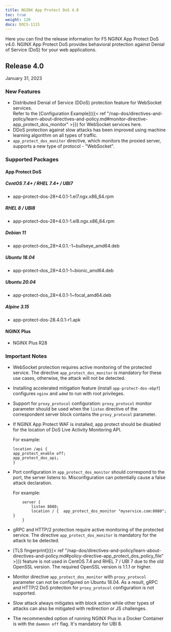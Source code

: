 ```yaml
---
title: NGINX App Protect DoS 4.0
toc: true
weight: 120
docs: DOCS-1115
---
```


Here you can find the release information for F5 NGINX App Protect DoS v4.0. NGINX App Protect DoS provides behavioral protection against Denial of Service (DoS) for your web applications.

## Release 4.0

January 31, 2023

### New Features

- Distributed Denial of Service (DDoS) protection feature for WebSocket services. <br> Refer to the [Configuration Example]({{< ref "/nap-dos/directives-and-policy/learn-about-directives-and-policy.md#monitor-directive-app_protect_dos_monitor" >}}) for WebSocket services here.<br>
- DDoS protection against slow attacks has been improved using machine learning algorithm on all types of traffic.
- `app_protect_dos_monitor` directive, which monitors the proxied server, supports a new type of protocol - "WebSocket".


### Supported Packages

#### App Protect DoS

##### CentOS 7.4+ / RHEL 7.4+ / UBI7

- app-protect-dos-28+4.0.1-1.el7.ngx.x86_64.rpm

##### RHEL 8 / UBI8

- app-protect-dos-28+4.0.1-1.el8.ngx.x86_64.rpm

##### Debian 11

- app-protect-dos_28+4.0.1.-1~bullseye_amd64.deb

##### Ubuntu 18.04

- app-protect-dos_28+4.0.1-1~bionic_amd64.deb

##### Ubuntu 20.04

- app-protect-dos_28+4.0.1-1~focal_amd64.deb

##### Alpine 3.15

- app-protect-dos-28.4.0.1-r1.apk

#### NGINX Plus

- NGINX Plus R28

### Important Notes

- WebSocket protection requires active monitoring of the protected service. The directive `app_protect_dos_monitor` is mandatory for these use cases, otherwise, the attack will not be detected.

- Installing accelerated mitigation feature (install `app-protect-dos-ebpf`) configures `nginx` and `admd` to run with root privileges.

- Support for `proxy_protocol` configuration: `proxy_protocol` monitor parameter should be used when the `listen` directive of the correspondent server block contains the `proxy_protocol` parameter.

- If NGINX App Protect WAF is installed, app protect should be disabled for the location of DoS Live Activity Monitoring API.

    For example:

    ```shell
    location /api {
    app_protect_enable off;
    app_protect_dos_api;
    }
    ```

- Port configuration in `app_protect_dos_monitor` should correspond to the port, the server listens to. Misconfiguration can potentially cause a false attack declaration.

    For example:

    ```shell
        server {
            listen 8080;
            location / {  app_protect_dos_monitor "myservice.com:8080";  }
        }
    ```

- gRPC and HTTP/2 protection require active monitoring of the protected service. The directive `app_protect_dos_monitor` is mandatory for the attack to be detected.

- [TLS fingerprint]({{< ref "/nap-dos/directives-and-policy/learn-about-directives-and-policy.md#policy-directive-app_protect_dos_policy_file" >}}) feature is not used in CentOS 7.4 and RHEL 7 / UBI 7 due to the old OpenSSL version. The required OpenSSL version is 1.1.1 or higher.

- Monitor directive `app_protect_dos_monitor` with `proxy_protocol` parameter can not be configured on Ubuntu 18.04. As a result, gRPC and HTTP/2 DoS protection for `proxy_protocol` configuration is not supported.

- Slow attack always mitigates with block action while other types of attacks can also be mitigated with redirection or JS challenges.

- The recommended option of running NGINX Plus in a Docker Container is with the `daemon off` flag. It's mandatory for UBI 8.
